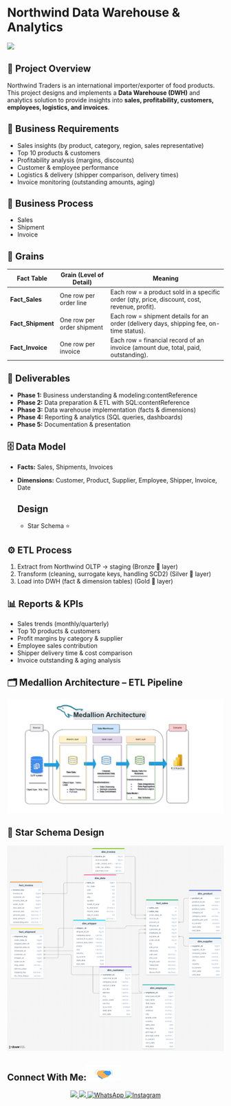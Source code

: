 # Northwind Data Warehouse & Analytics

 <a href="https://www.linkedin.com/in/mohamed-mosaad-85840b254" target="_blank">
        <img src="https://img.shields.io/badge/LinkedIn-0077B5?style=for-the-badge&logo=linkedin&logoColor=white" target="_blank" />
    </a>
    
## 📌 Project Overview
Northwind Traders is an international importer/exporter of food products.  
This project designs and implements a **Data Warehouse (DWH)** and analytics solution to provide insights into **sales, profitability, customers, employees, logistics, and invoices**.

## 🏢 Business Requirements
- Sales insights (by product, category, region, sales representative)
- Top 10 products & customers
- Profitability analysis (margins, discounts)
- Customer & employee performance
- Logistics & delivery (shipper comparison, delivery times)
- Invoice monitoring (outstanding amounts, aging)

  
## 🏢 Business Process 
- Sales
- Shipment
- Invoice

## 📌 Grains

| Fact Table     | Grain (Level of Detail)          | Meaning                                                |
|----------------|----------------------------------|--------------------------------------------------------|
| **Fact_Sales**    | One row per order line            | Each row = a product sold in a specific order (qty, price, discount, cost, revenue, profit). |
| **Fact_Shipment** | One row per order shipment        | Each row = shipment details for an order (delivery days, shipping fee, on-time status). |
| **Fact_Invoice**  | One row per invoice              | Each row = financial record of an invoice (amount due, total, paid, outstanding). |


## 🚀 Deliverables
- **Phase 1:** Business understanding & modeling:contentReference
- **Phase 2:** Data preparation & ETL with SQL:contentReference
- **Phase 3:** Data warehouse implementation (facts & dimensions)
- **Phase 4:** Reporting & analytics (SQL queries, dashboards)
- **Phase 5:** Documentation & presentation

## 🗄️ Data Model
- **Facts:** Sales, Shipments, Invoices
- **Dimensions:** Customer, Product, Supplier, Employee, Shipper, Invoice, Date

  ## Design
  - Star Schema ⭐

## ⚙️ ETL Process
1. Extract from Northwind OLTP → staging (Bronze 🥉 layer)  
2. Transform (cleaning, surrogate keys, handling SCD2)  (Silver 🥉 layer)  
3. Load into DWH (fact & dimension tables) (Gold 🥉 layer)  

## 📊 Reports & KPIs
- Sales trends (monthly/quarterly)  
- Top 10 products & customers  
- Profit margins by category & supplier  
- Employee sales contribution  
- Shipper delivery time & cost comparison  
- Invoice outstanding & aging analysis  




## 🗂️ Medallion Architecture – ETL Pipeline
![ETL Process](https://github.com/Mohamed-mosad-hadia/Northwind-Data-Warehouse-Analytics-Solution/blob/main/3-Gold%20Layer/ETL_process.png)



## 🚩 Star Schema Design 
![ETL Process](https://github.com/Mohamed-mosad-hadia/Northwind-Data-Warehouse-Analytics-Solution/blob/main/3-Gold%20Layer/Schema_design.png)





##  Connect With Me:<img src="https://github.com/0xAbdulKhalid/0xAbdulKhalid/raw/main/assets/mdImages/handshake.gif" width ="80">

<div align="center">
 <a href="https://www.linkedin.com/in/mohamed-mosaad-85840b254" target="_blank">
        <img src="https://img.shields.io/badge/LinkedIn-0077B5?style=for-the-badge&logo=linkedin&logoColor=white" target="_blank" />
    </a>
 <a href="mailto:muhamed.mosadd@gmail.com">
    <img src="https://img.shields.io/badge/Gmail-333333?style=for-the-badge&logo=gmail&logoColor=red" />
  </a>
   <a href="https://wa.me/201069781595" target="_blank">
      <img src="https://img.shields.io/badge/WhatsApp-25D366?style=for-the-badge&logo=whatsapp&logoColor=white" target="_blank" alt="WhatsApp">
   </a>
     </a>
   <a href="https://www.instagram.com/mmosad22" target="_blank">
      <img src="https://img.shields.io/badge/Instagram-E4405F?style=for-the-badge&logo=instagram&logoColor=white" target="_blank" alt="Instagram">
   </a>
</div>

